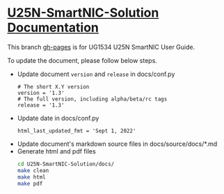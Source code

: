 # [U25N-SmartNIC-Solution Documentation](https://xilinx.github.io/U25N-SmartNIC-Solution/)

This branch [gh-pages](https://github.com/Xilinx/U25N-SmartNIC-Solution/tree/gh-pages) is for UG1534 U25N SmartNIC User Guide.

To update the document, please follow below steps.
- Update document `version` and `release` in docs/conf.py
    ```text
    # The short X.Y version
    version = '1.3'
    # The full version, including alpha/beta/rc tags
    release = '1.3'
    ```
- Update date in docs/conf.py
    ```text
    html_last_updated_fmt = 'Sept 1, 2022'
    ```
- Update document's markdown source files in docs/source/docs/*.md
- Generate html and pdf files
    ```bash
    cd U25N-SmartNIC-Solution/docs/
    make clean
    make html
    make pdf
    ```